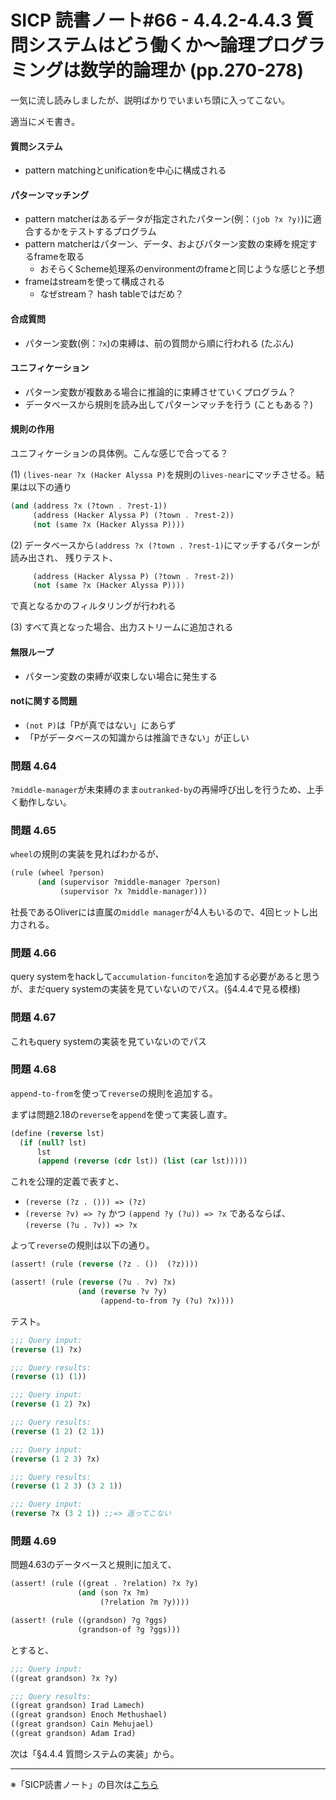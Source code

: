 SICP 読書ノート#66 - 4.4.2-4.4.3 質問システムはどう働くか〜論理プログラミングは数学的論理か (pp.270-278)
======================================

一気に流し読みしましたが、説明ばかりでいまいち頭に入ってこない。

適当にメモ書き。

#### 質問システム
- pattern matchingとunificationを中心に構成される

#### パターンマッチング
- pattern matcherはあるデータが指定されたパターン(例：`(job ?x ?y)`)に適合するかをテストするプログラム
- pattern matcherはパターン、データ、およびパターン変数の束縛を規定するframeを取る
    * おそらくScheme処理系のenvironmentのframeと同じような感じと予想
- frameはstreamを使って構成される
    * なぜstream？ hash tableではだめ？

#### 合成質問
- パターン変数(例：`?x`)の束縛は、前の質問から順に行われる (たぶん)

#### ユニフィケーション
- パターン変数が複数ある場合に推論的に束縛させていくプログラム？
- データベースから規則を読み出してパターンマッチを行う (こともある？)

#### 規則の作用
 ユニフィケーションの具体例。こんな感じで合ってる？

(1) `(lives-near ?x (Hacker Alyssa P)`を規則の`lives-near`にマッチさせる。結果は以下の通り


```scheme
(and (address ?x (?town . ?rest-1))
	 (address (Hacker Alyssa P) (?town . ?rest-2))
	 (not (same ?x (Hacker Alyssa P))))
```

(2) データベースから`(address ?x (?town . ?rest-1)`にマッチするパターンが読み出され、
残りテスト、

```scheme
	 (address (Hacker Alyssa P) (?town . ?rest-2))
	 (not (same ?x (Hacker Alyssa P))))
```

で真となるかのフィルタリングが行われる

(3) すべて真となった場合、出力ストリームに追加される


#### 無限ループ
- パターン変数の束縛が収束しない場合に発生する

#### notに関する問題
- `(not P)`は「Pが真ではない」にあらず
- 「Pがデータベースの知識からは推論できない」が正しい



### 問題 4.64

`?middle-manager`が未束縛のまま`outranked-by`の再帰呼び出しを行うため、上手く動作しない。

### 問題 4.65

`wheel`の規則の実装を見ればわかるが、

```scheme
(rule (wheel ?person)
      (and (supervisor ?middle-manager ?person)
           (supervisor ?x ?middle-manager)))
```

社長であるOliverには直属の`middle manager`が4人もいるので、4回ヒットし出力される。

### 問題 4.66

query systemをhackして`accumulation-funciton`を追加する必要があると思うが、まだquery systemの実装を見ていないのでパス。(§4.4.4で見る模様)

### 問題 4.67

これもquery systemの実装を見ていないのでパス

### 問題 4.68

`append-to-from`を使って`reverse`の規則を追加する。

まずは問題2.18の`reverse`を`append`を使って実装し直す。

```scheme
(define (reverse lst)
  (if (null? lst)
	  lst
	  (append (reverse (cdr lst)) (list (car lst)))))
```

これを公理的定義で表すと、

- `(reverse (?z . ())) => (?z)`
- `(reverse ?v) => ?y` かつ `(append ?y (?u)) => ?x` であるならば、 `(reverse (?u . ?v)) => ?x` 

よって`reverse`の規則は以下の通り。

```scheme
(assert! (rule (reverse (?z . ())  (?z))))

(assert! (rule (reverse (?u . ?v) ?x)
			   (and (reverse ?v ?y)
					(append-to-from ?y (?u) ?x))))
```

テスト。

```scheme
;;; Query input:
(reverse (1) ?x)

;;; Query results:
(reverse (1) (1))

;;; Query input:
(reverse (1 2) ?x)

;;; Query results:
(reverse (1 2) (2 1))

;;; Query input:
(reverse (1 2 3) ?x)

;;; Query results:
(reverse (1 2 3) (3 2 1))

;;; Query input:
(reverse ?x (3 2 1)) ;;=> 返ってこない

```

### 問題 4.69

問題4.63のデータベースと規則に加えて、

```scheme
(assert! (rule ((great . ?relation) ?x ?y)
			   (and (son ?x ?m)
					(?relation ?m ?y))))

(assert! (rule ((grandson) ?g ?ggs)
			   (grandson-of ?g ?ggs)))
```

とすると、

```scheme
;;; Query input:
((great grandson) ?x ?y)

;;; Query results:
((great grandson) Irad Lamech)
((great grandson) Enoch Methushael)
((great grandson) Cain Mehujael)
((great grandson) Adam Irad)
```


次は「§4.4.4 質問システムの実装」から。

--------------------------------

※「SICP読書ノート」の目次は[こちら](/entry/sicp/index)


<script type="text/x-mathjax-config">
  MathJax.Hub.Config({ tex2jax: { inlineMath: [['$','$'], ["\\(","\\)"]] } });
</script>
<script type="text/javascript"
  src="http://cdn.mathjax.org/mathjax/latest/MathJax.js?config=TeX-AMS_HTML">
</script>
<meta http-equiv="X-UA-Compatible" CONTENT="IE=EmulateIE7" />

